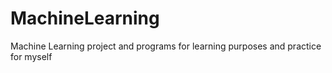 # MachineLearning
Machine Learning project and programs for learning purposes and practice for myself
